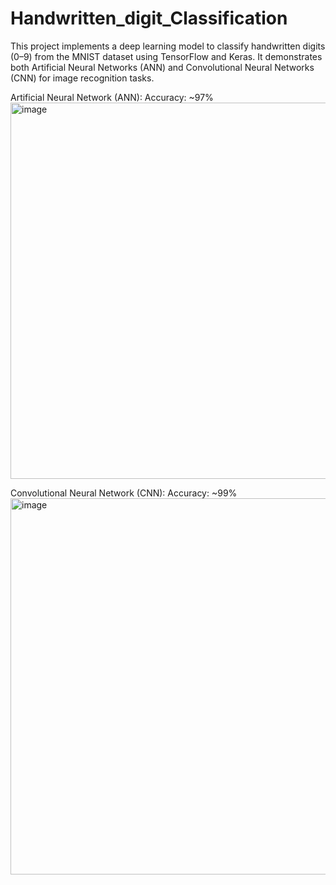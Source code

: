 # Handwritten_digit_Classification

This project implements a deep learning model to classify handwritten digits (0–9) from the MNIST dataset using TensorFlow and Keras. It demonstrates both Artificial Neural Networks (ANN) and Convolutional Neural Networks (CNN) for image recognition tasks.

Artificial Neural Network (ANN):
Accuracy: ~97%
<img width="793" height="602" alt="image" src="https://github.com/user-attachments/assets/a6b2e029-3858-4b5d-9302-230b76a022f2" />

Convolutional Neural Network (CNN):
Accuracy: ~99%
<img width="793" height="602" alt="image" src="https://github.com/user-attachments/assets/cb361a59-9d42-4f34-9042-9f25836533ca" />

